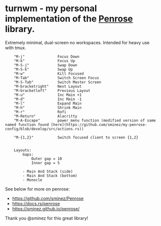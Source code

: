 # turnwm - my personal implementation of the [Penrose](https://github.com/sminez/penrose) library.

Extremely minimal, dual-screen no workspaces. Intended for heavy use with tmux.

        "M-j"               Focus Down
        "M-k"               Focus Up
        "M-S-j"             Swap Down
        "M-S-k"             Swap Up
        "M-w"               Kill Focused
        "M-Tab"             Switch Screen Focus
        "M-S-Tab"           Switch Master Screen
        "M-bracketright"    Next Layout
        "M-bracketleft"     Previous Layout 
        "M-u"               Inc Main +1
        "M-d"               Inc Main -1
        "M-l"               Expand Main
        "M-h"               Shrink Main
        "M-r"               Rofi
        "M-Return"          Alacritty
        "M-A-Escape"        power_menu function (modified version of same named function found [here](https://github.com/sminez/my-penrose-config/blob/develop/src/actions.rs))

        "M-{1,2}"           Switch focused client to screen {1,2}


        Layouts:
            Gaps: 
                Outer gap = 10
                Inner gap = 5

            - Main And Stack (side)
            - Main And Stack (bottom)
            - Monocle
                

See below for more on penrose:
- https://github.com/sminez/Penrose
- https://docs.rs/penrose
- https://sminez.github.io/penrose/

Thank you @sminez for this great library!
